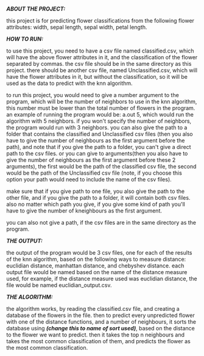 ***ABOUT THE PROJECT:***

this project is for predicting flower classifications from the following flower attributes:
width, sepal length, sepal width, petal length.

    
***HOW TO RUN:***

to use this project, you need to have a csv file named classified.csv, which will have the above flower attributes in it, and the classification of the flower separated by commas.
the csv file should be in the same directory as this project.
there should be another csv file, named Unclassified.csv, which will have the flower attributes in it, but without the classification, so it will be used as the data to predict with the knn algorithm.

to run this project, you would need to give a number argument to the program, which will be the number of neighbors to use in the knn algorithm, this number must be lower than the total number of flowers in the program.
an example of running the program would be: a.out 5, which would run the algorithm with 5 neighbors. if you won't specify the number of neighbors, the program would run with 3 neighbors.
you can also give the path to a folder that contains the classified and Unclassified csv files (then you also have to give the number of neighbours as the first argument before the path), and note that if you give the path to a folder, you can't give a direct path to the csv files.
or you can give to arguments(then you also have to give the number of neighbours as the first argument before these 2 arguments), the first would be the path of the classified csv file, the second would be the path of the Unclassified csv file (note, if you choose this option your path would need to include the name of the csv files).

make sure that if you give path to one file, you also give the path to the other file, and if you give the path to a folder, it will contain both csv files.
also no matter which path you give, if you give some kind of path you'll have to give the number of kneighbours as the first argument.

you can also not give a path, if the csv files are in the same directory as the program.


***THE OUTPUT:***

the output of the program would be 3 csv files, one for each of the results of the knn algorithm, based on the following ways to measure distance: euclidian distance, manhattan distance, and chebyshev distance.
each output file would be named based on the name of the distance measure used, for example, if the distance measure used was euclidian distance, the file would be named euclidian_output.csv.


***THE ALGORITHM:***

the algorithm works, by reading the classified.csv file, and creating a database of the flowers in the file. then to predict every unpredicted flower with one of the distance functions, and a number of neighbours, it sorts the database using ***(change this to name of sort used)***, based on the distance to the flower we want to predict. then it takes the top n neighbours and takes the most common classification of them, and predicts the flower as the most common classification.

